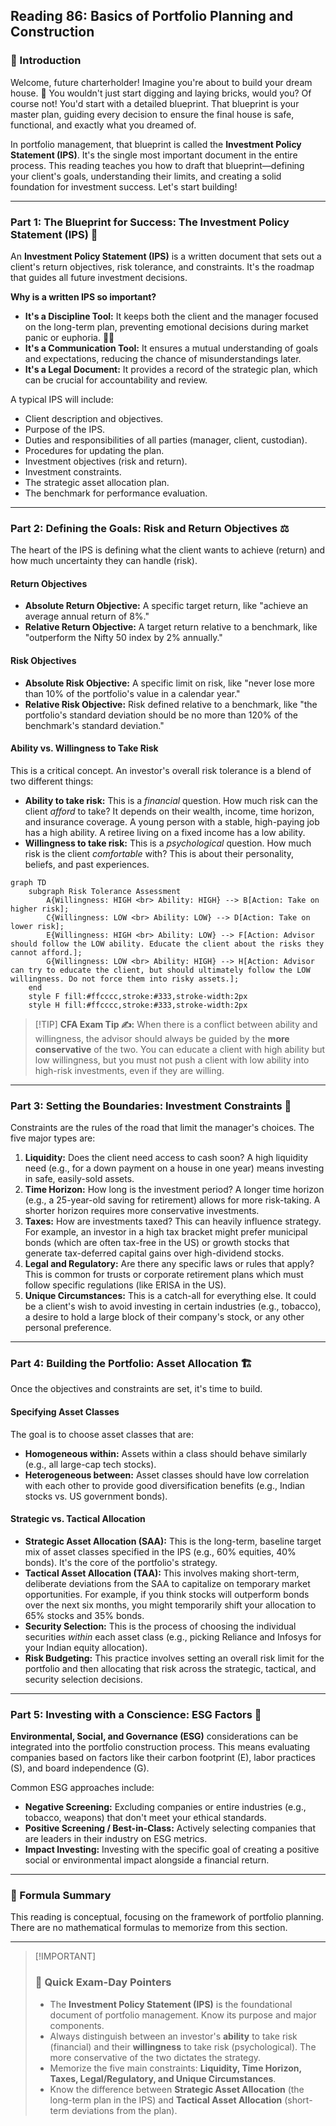 ## Reading 86: Basics of Portfolio Planning and Construction

### 🎯 Introduction

Welcome, future charterholder\! Imagine you're about to build your dream house. 🏡 You wouldn't just start digging and laying bricks, would you? Of course not\! You'd start with a detailed blueprint. That blueprint is your master plan, guiding every decision to ensure the final house is safe, functional, and exactly what you dreamed of.

In portfolio management, that blueprint is called the **Investment Policy Statement (IPS)**. It's the single most important document in the entire process. This reading teaches you how to draft that blueprint—defining your client's goals, understanding their limits, and creating a solid foundation for investment success. Let's start building\!

-----

### Part 1: The Blueprint for Success: The Investment Policy Statement (IPS) 📜

An **Investment Policy Statement (IPS)** is a written document that sets out a client's return objectives, risk tolerance, and constraints. It's the roadmap that guides all future investment decisions.

**Why is a written IPS so important?**

  * **It's a Discipline Tool:** It keeps both the client and the manager focused on the long-term plan, preventing emotional decisions during market panic or euphoria. 🧘‍♂️
  * **It's a Communication Tool:** It ensures a mutual understanding of goals and expectations, reducing the chance of misunderstandings later.
  * **It's a Legal Document:** It provides a record of the strategic plan, which can be crucial for accountability and review.

A typical IPS will include:

  * Client description and objectives.
  * Purpose of the IPS.
  * Duties and responsibilities of all parties (manager, client, custodian).
  * Procedures for updating the plan.
  * Investment objectives (risk and return).
  * Investment constraints.
  * The strategic asset allocation plan.
  * The benchmark for performance evaluation.

-----

### Part 2: Defining the Goals: Risk and Return Objectives ⚖️

The heart of the IPS is defining what the client wants to achieve (return) and how much uncertainty they can handle (risk).

#### **Return Objectives**

  * **Absolute Return Objective:** A specific target return, like "achieve an average annual return of 8%."
  * **Relative Return Objective:** A target return relative to a benchmark, like "outperform the Nifty 50 index by 2% annually."

#### **Risk Objectives**

  * **Absolute Risk Objective:** A specific limit on risk, like "never lose more than 10% of the portfolio's value in a calendar year."
  * **Relative Risk Objective:** Risk defined relative to a benchmark, like "the portfolio's standard deviation should be no more than 120% of the benchmark's standard deviation."

#### **Ability vs. Willingness to Take Risk**

This is a critical concept. An investor's overall risk tolerance is a blend of two different things:

  * **Ability to take risk:** This is a *financial* question. How much risk can the client *afford* to take? It depends on their wealth, income, time horizon, and insurance coverage. A young person with a stable, high-paying job has a high ability. A retiree living on a fixed income has a low ability.
  * **Willingness to take risk:** This is a *psychological* question. How much risk is the client *comfortable* with? This is about their personality, beliefs, and past experiences.

<!-- end list -->

```mermaid
graph TD
    subgraph Risk Tolerance Assessment
        A{Willingness: HIGH <br> Ability: HIGH} --> B[Action: Take on higher risk];
        C{Willingness: LOW <br> Ability: LOW} --> D[Action: Take on lower risk];
        E{Willingness: HIGH <br> Ability: LOW} --> F[Action: Advisor should follow the LOW ability. Educate the client about the risks they cannot afford.];
        G{Willingness: LOW <br> Ability: HIGH} --> H[Action: Advisor can try to educate the client, but should ultimately follow the LOW willingness. Do not force them into risky assets.];
    end
    style F fill:#ffcccc,stroke:#333,stroke-width:2px
    style H fill:#ffcccc,stroke:#333,stroke-width:2px
```

> [\!TIP]
> **CFA Exam Tip ✍️:** When there is a conflict between ability and willingness, the advisor should always be guided by the **more conservative** of the two. You can educate a client with high ability but low willingness, but you must not push a client with low ability into high-risk investments, even if they are willing.

-----

### Part 3: Setting the Boundaries: Investment Constraints 🚧

Constraints are the rules of the road that limit the manager's choices. The five major types are:

1.  **Liquidity:** Does the client need access to cash soon? A high liquidity need (e.g., for a down payment on a house in one year) means investing in safe, easily-sold assets.
2.  **Time Horizon:** How long is the investment period? A longer time horizon (e.g., a 25-year-old saving for retirement) allows for more risk-taking. A shorter horizon requires more conservative investments.
3.  **Taxes:** How are investments taxed? This can heavily influence strategy. For example, an investor in a high tax bracket might prefer municipal bonds (which are often tax-free in the US) or growth stocks that generate tax-deferred capital gains over high-dividend stocks.
4.  **Legal and Regulatory:** Are there any specific laws or rules that apply? This is common for trusts or corporate retirement plans which must follow specific regulations (like ERISA in the US).
5.  **Unique Circumstances:** This is a catch-all for everything else. It could be a client's wish to avoid investing in certain industries (e.g., tobacco), a desire to hold a large block of their company's stock, or any other personal preference.

-----

### Part 4: Building the Portfolio: Asset Allocation 🏗️

Once the objectives and constraints are set, it's time to build.

#### **Specifying Asset Classes**

The goal is to choose asset classes that are:

  * **Homogeneous within:** Assets within a class should behave similarly (e.g., all large-cap tech stocks).
  * **Heterogeneous between:** Asset classes should have low correlation with each other to provide good diversification benefits (e.g., Indian stocks vs. US government bonds).

#### **Strategic vs. Tactical Allocation**

  * **Strategic Asset Allocation (SAA):** This is the long-term, baseline target mix of asset classes specified in the IPS (e.g., 60% equities, 40% bonds). It's the core of the portfolio's strategy.
  * **Tactical Asset Allocation (TAA):** This involves making short-term, deliberate deviations from the SAA to capitalize on temporary market opportunities. For example, if you think stocks will outperform bonds over the next six months, you might temporarily shift your allocation to 65% stocks and 35% bonds.
  * **Security Selection:** This is the process of choosing the individual securities *within* each asset class (e.g., picking Reliance and Infosys for your Indian equity allocation).
  * **Risk Budgeting:** This practice involves setting an overall risk limit for the portfolio and then allocating that risk across the strategic, tactical, and security selection decisions.

-----

### Part 5: Investing with a Conscience: ESG Factors 🌱

**Environmental, Social, and Governance (ESG)** considerations can be integrated into the portfolio construction process. This means evaluating companies based on factors like their carbon footprint (E), labor practices (S), and board independence (G).

Common ESG approaches include:

  * **Negative Screening:** Excluding companies or entire industries (e.g., tobacco, weapons) that don't meet your ethical standards.
  * **Positive Screening / Best-in-Class:** Actively selecting companies that are leaders in their industry on ESG metrics.
  * **Impact Investing:** Investing with the specific goal of creating a positive social or environmental impact alongside a financial return.

-----

### 🧪 Formula Summary

This reading is conceptual, focusing on the framework of portfolio planning. There are no mathematical formulas to memorize from this section.

-----

> [\!IMPORTANT]
>
> ### 🎯 Quick Exam-Day Pointers
>
>   * The **Investment Policy Statement (IPS)** is the foundational document of portfolio management. Know its purpose and major components.
>   * Always distinguish between an investor's **ability** to take risk (financial) and their **willingness** to take risk (psychological). The more conservative of the two dictates the strategy.
>   * Memorize the five main constraints: **Liquidity, Time Horizon, Taxes, Legal/Regulatory, and Unique Circumstances**.
>   * Know the difference between **Strategic Asset Allocation** (the long-term plan in the IPS) and **Tactical Asset Allocation** (short-term deviations from the plan).
